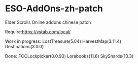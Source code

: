 # ESO-AddOns-zh-patch
Elder Scrolls Online addons chinese patch
	
Require:https://vstab.com/local/

Work in progress:
  LostTreasure(5.04)
  HarvestMap(3.11.4)
  Destinations(3.0.0)
  
Done:
  FCOLockpicker(0.0.93)
  Lorebooks(11.6)
  SkyShards(10.3)
